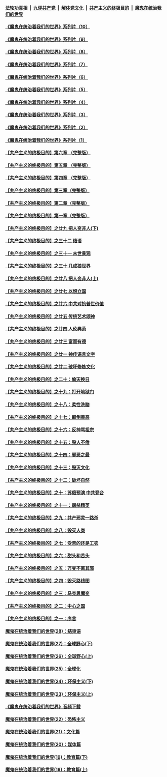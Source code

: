 ####  [法轮功真相](../../../../basic/blob/master/README.md?t=08171102) &nbsp;|&nbsp; [九评共产党](../../../../9ping.md/blob/master/README.md?t=08171102) &nbsp;|&nbsp; [解体党文化](../../../../jtdwh.md/blob/master/README.md?t=08171102)  &nbsp;|&nbsp; [共产主义的终极目的](../../../../gczydzjmd.md/blob/master/README.md?t=08171102) &nbsp;|&nbsp; [魔鬼在统治我们的世界](../../../../mgztzwmdsj.md/blob/master/README.md?t=08171102) 

#### [《魔鬼在统治着我们的世界》系列片（10）](../pages/nsc422/n12292670.md?t=08171102) 

#### [《魔鬼在统治着我们的世界》系列片（9）](../pages/nsc422/n12290859.md?t=08171102) 

#### [《魔鬼在统治着我们的世界》系列片（8）](../pages/nsc422/n12287445.md?t=08171102) 

#### [《魔鬼在统治着我们的世界》系列片（7）](../pages/nsc422/n12283425.md?t=08171102) 

#### [《魔鬼在统治着我们的世界》系列片（6）](../pages/nsc422/n12282314.md?t=08171102) 

#### [《魔鬼在统治着我们的世界》系列片（5）](../pages/nsc422/n12281419.md?t=08171102) 

#### [《魔鬼在统治着我们的世界》系列片（4）](../pages/nsc422/n12274024.md?t=08171102) 

#### [《魔鬼在统治着我们的世界》系列片（3）](../pages/nsc422/n12271322.md?t=08171102) 

#### [《魔鬼在统治着我们的世界》系列片（2）](../pages/nsc422/n12269049.md?t=08171102) 

#### [《魔鬼在统治着我们的世界》系列片（1）](../pages/nsc422/n12267575.md?t=08171102) 

#### [【共产主义的终极目的】第六章 （完整版）](../pages/nsc422/n11428913.md?t=08171102) 

#### [【共产主义的终极目的】第五章 （完整版）](../pages/nsc422/n11428912.md?t=08171102) 

#### [【共产主义的终极目的】第四章 （完整版）](../pages/nsc422/n11428907.md?t=08171102) 

#### [【共产主义的终极目的】第三章（完整版）](../pages/nsc422/n11428848.md?t=08171102) 

#### [【共产主义的终极目的】第二章（完整版）](../pages/nsc422/n11428831.md?t=08171102) 

#### [【共产主义的终极目的】第一章（完整版）](../pages/nsc422/n11417651.md?t=08171102) 

#### [【共产主义的终极目的】之廿九 把人变非人(下)](../pages/nsc422/n11344140.md?t=08171102) 

#### [【共产主义的终极目的】之三十二 结语](../pages/nsc422/n11360535.md?t=08171102) 

#### [【共产主义的终极目的】之三十一 末世景观](../pages/nsc422/n11351129.md?t=08171102) 

#### [【共产主义的终极目的】之三十 几成狼世界](../pages/nsc422/n11348280.md?t=08171102) 

#### [【共产主义的终极目的】之廿八 把人变非人(上)](../pages/nsc422/n11340492.md?t=08171102) 

#### [【共产主义的终极目的】之廿七 以恨立国](../pages/nsc422/n11336944.md?t=08171102) 

#### [【共产主义的终极目的】之廿六 中共对抗普世价值](../pages/nsc422/n11324785.md?t=08171102) 

#### [【共产主义的终极目的】之廿五 传统艺术颂神](../pages/nsc422/n11296396.md?t=08171102) 

#### [【共产主义的终极目的】之廿四 人伦典范](../pages/nsc422/n11296397.md?t=08171102) 

#### [【共产主义的终极目的】之廿三 富而有德](../pages/nsc422/n11283598.md?t=08171102) 

#### [【共产主义的终极目的】之廿一 神传语言文字](../pages/nsc422/n11263265.md?t=08171102) 

#### [【共产主义的终极目的】之廿二 破坏修炼文化](../pages/nsc422/n11245728.md?t=08171102) 

#### [【共产主义的终极目的】之二十：偷天换日](../pages/nsc422/n11238846.md?t=08171102) 

#### [【共产主义的终极目的】之十九：打开地狱门](../pages/nsc422/n11206376.md?t=08171102) 

#### [【共产主义的终极目的】之十八：柔性洗脑](../pages/nsc422/n11199994.md?t=08171102) 

#### [【共产主义的终极目的】之十七：颠倒善恶](../pages/nsc422/n11179782.md?t=08171102) 

#### [【共产主义的终极目的】之十六：反神骂祖宗](../pages/nsc422/n11166798.md?t=08171102) 

#### [【共产主义的终极目的】之十五：毁人不倦](../pages/nsc422/n11166792.md?t=08171102) 

#### [【共产主义的终极目的】之十四：邪恶之最](../pages/nsc422/n11150249.md?t=08171102) 

#### [【共产主义的终极目的】之十三：毁灭文化](../pages/nsc422/n11135227.md?t=08171102) 

#### [【共产主义的终极目的】之十二：破坏自然](../pages/nsc422/n11135214.md?t=08171102) 

#### [【共产主义的终极目的】之十：苏俄预演 中共登台](../pages/nsc422/n11118424.md?t=08171102) 

#### [【共产主义的终极目的】之十一：屠杀精英](../pages/nsc422/n11118442.md?t=08171102) 

#### [【共产主义的终极目的】之九：共产邪灵一路杀](../pages/nsc422/n11114139.md?t=08171102) 

#### [【共产主义的终极目的】之八：毁灭人类](../pages/nsc422/n11108503.md?t=08171102) 

#### [【共产主义的终极目的】之七：受苦的还是工农](../pages/nsc422/n11101809.md?t=08171102) 

#### [【共产主义的终极目的】之六：甜头和苦头](../pages/nsc422/n11096971.md?t=08171102) 

#### [【共产主义的终极目的】之五：万变不离其邪](../pages/nsc422/n11091285.md?t=08171102) 

#### [【共产主义的终极目的】之四：毁灭路线图](../pages/nsc422/n11086284.md?t=08171102) 

#### [【共产主义的终极目的】之三：马克思魔变](../pages/nsc422/n11061941.md?t=08171102) 

#### [【共产主义的终极目的】之二：中心之国](../pages/nsc422/n11047728.md?t=08171102) 

#### [【共产主义的终极目的】之一：序言](../pages/nsc422/n11086077.md?t=08171102) 

#### [魔鬼在统治着我们的世界(28)：结束语](../pages/nsc422/n10936246.md?t=08171102) 

#### [魔鬼在统治着我们的世界(27)：全球野心(下)](../pages/nsc422/n10928319.md?t=08171102) 

#### [魔鬼在统治着我们的世界(26)：全球野心(上)](../pages/nsc422/n10900318.md?t=08171102) 

#### [魔鬼在统治着我们的世界(25)：全球化](../pages/nsc422/n10788205.md?t=08171102) 

#### [魔鬼在统治着我们的世界(24)：环保主义(下)](../pages/nsc422/n10695307.md?t=08171102) 

#### [魔鬼在统治着我们的世界(23)：环保主义(上)](../pages/nsc422/n10688613.md?t=08171102) 

#### [《魔鬼在统治着我们的世界》音频下载](../pages/nsc422/n10635553.md?t=08171102) 

#### [魔鬼在统治着我们的世界(22)：恐怖主义](../pages/nsc422/n10614727.md?t=08171102) 

#### [魔鬼在统治着我们的世界(21)：文化篇](../pages/nsc422/n10597706.md?t=08171102) 

#### [魔鬼在统治着我们的世界(20)：媒体篇](../pages/nsc422/n10586579.md?t=08171102) 

#### [魔鬼在统治着我们的世界(19)：教育篇(下)](../pages/nsc422/n10564808.md?t=08171102) 

#### [魔鬼在统治着我们的世界(18)：教育篇(上)](../pages/nsc422/n10526970.md?t=08171102) 

